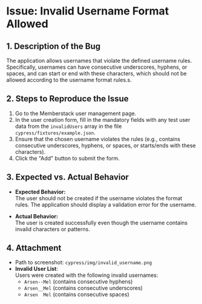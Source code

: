 # Issue: Invalid Username Format Allowed

## 1. **Description of the Bug**

The application allows usernames that violate the defined username rules.
Specifically, usernames can have consecutive underscores, hyphens, or spaces, and can start or end with these characters,
which should not be allowed according to the username format rules.s.

## 2. **Steps to Reproduce the Issue**

1. Go to the Memberstack user management page.
2. In the user creation form, fill in the mandatory fields with any test user data from the `invalidUsers` array in the file `cypress/fixtures/example.json`.
3. Ensure that the chosen username violates the rules (e.g., contains consecutive underscores, hyphens, or spaces, or starts/ends with these characters).
4. Click the "Add" button to submit the form.

## 3. **Expected vs. Actual Behavior**

- **Expected Behavior:**  
  The user should not be created if the username violates the format rules.
  The application should display a validation error for the username.

- **Actual Behavior:**  
  The user is created successfully even though the username contains invalid characters or patterns.

## 4. **Attachment**

- Path to screenshot: `cypress/img/invalid_username.png`
- **Invalid User List**:  
  Users were created with the following invalid usernames:
  - `Arsen--Mel` (contains consecutive hyphens)
  - `Arsen__Mel` (contains consecutive underscores)
  - `Arsen  Mel` (contains consecutive spaces)
